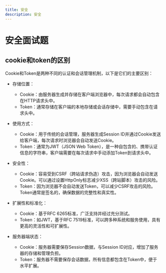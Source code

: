 ```yaml
---
title: 安全
description: 安全
---
```


# 安全面试题

## cookie和token的区别

Cookie和Token是两种不同的认证和会话管理机制，以下是它们的主要区别：

* 存储位置：

  * Cookie：由服务器生成并存储在客户端浏览器中，每次请求都会自动包含在HTTP请求头中。
  * Token：通常存储在客户端的本地存储或会话存储中，需要手动包含在请求头中。

* 使用方式：

  * Cookie：用于传统的会话管理，服务器生成Session ID并通过Cookie发送给客户端，每次请求时浏览器会自动发送Cookie。
  * Token：通常为JWT（JSON Web Token），是一种自包含的、携带认证信息的字符串，客户端需要在每次请求中手动添加Token到请求头中。

* 安全性：

  * Cookie：容易受到CSRF（跨站请求伪造）攻击，因为浏览器会自动发送Cookie。可以通过设置HttpOnly标志减少XSS（跨站脚本）攻击的风险。
  * Token：因为浏览器不会自动发送Token，可以减少CSRF攻击的风险。Token通常是签名的，确保数据的完整性和真实性。

* 扩展性和标准化：

  * Cookie：基于RFC 6265标准，广泛支持并经过充分测试。
  * Token：如JWT，基于RFC 7519标准，可以跨多种系统和服务使用，具有更高的灵活性和可扩展性。

* 服务器端状态：

  * Cookie：服务器需要保存Session数据，与Session ID对应，增加了服务器的存储和管理负担。
  * Token：服务器不需要保存会话数据，所有信息都包含在Token中，便于水平扩展。

